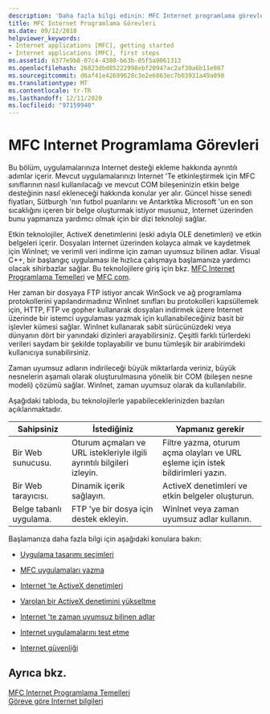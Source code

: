 ```yaml
---
description: 'Daha fazla bilgi edinin: MFC Internet programlama görevleri'
title: MFC Internet Programlama Görevleri
ms.date: 09/12/2018
helpviewer_keywords:
- Internet applications [MFC], getting started
- Internet applications [MFC], first steps
ms.assetid: 6377e9b8-07c4-4380-b63b-05f5a9061313
ms.openlocfilehash: 26823dbd85222998ebf20947ac2af30a6b11e987
ms.sourcegitcommit: d6af41e42699628c3e2e6063ec7b03931a49a098
ms.translationtype: MT
ms.contentlocale: tr-TR
ms.lasthandoff: 12/11/2020
ms.locfileid: "97159940"
---
```

# <a name="mfc-internet-programming-tasks"></a>MFC Internet Programlama Görevleri

Bu bölüm, uygulamalarınıza Internet desteği ekleme hakkında ayrıntılı adımlar içerir. Mevcut uygulamalarınızı Internet 'Te etkinleştirmek için MFC sınıflarının nasıl kullanılacağı ve mevcut COM bileşeninizin etkin belge desteğinin nasıl ekleneceği hakkında konular yer alır. Güncel hisse senedi fiyatları, Sütburgh 'nın futbol puanlarını ve Antarktika Microsoft 'un en son sıcaklığını içeren bir belge oluşturmak istiyor musunuz, Internet üzerinden bunu yapmanıza yardımcı olmak için bir dizi teknoloji sağlar.

Etkin teknolojiler, ActiveX denetimlerini (eski adıyla OLE denetimleri) ve etkin belgeleri içerir. Dosyaları Internet üzerinden kolayca almak ve kaydetmek için WinInet; ve verimli veri indirme için zaman uyumsuz bilinen adlar. Visual C++, bir başlangıç uygulaması ile hızlıca çalışmaya başlamanıza yardımcı olacak sihirbazlar sağlar. Bu teknolojilere giriş için bkz. [MFC Internet Programlama Temelleri](mfc-internet-programming-basics.md) ve [MFC com](mfc-com.md).

Her zaman bir dosyaya FTP istiyor ancak WinSock ve ağ programlama protokollerini yapılandırmadınız WinInet sınıfları bu protokolleri kapsüllemek için, HTTP, FTP ve gopher kullanarak dosyaları indirmek üzere Internet üzerinde bir istemci uygulaması yazmak için kullanabileceğiniz basit bir işlevler kümesi sağlar. WinInet kullanarak sabit sürücünüzdeki veya dünyanın dört bir yanındaki dizinleri arayabilirsiniz. Çeşitli farklı türlerdeki verileri saydam bir şekilde toplayabilir ve bunu tümleşik bir arabirimdeki kullanıcıya sunabilirsiniz.

Zaman uyumsuz adların indirileceği büyük miktarlarda veriniz, büyük nesnelerin aşamalı olarak oluşturulmasına yönelik bir COM (bileşen nesne modeli) çözümü sağlar. WinInet, zaman uyumsuz olarak da kullanılabilir.

Aşağıdaki tabloda, bu teknolojilerle yapabileceklerinizden bazıları açıklanmaktadır.

|Sahipsiniz|İstediğiniz|Yapmanız gerekir|
|--------------|-----------------|----------------|
|Bir Web sunucusu.|Oturum açmaları ve URL istekleriyle ilgili ayrıntılı bilgileri izleyin.|Filtre yazma, oturum açma olayları ve URL eşleme için istek bildirimleri yazın.|
|Bir Web tarayıcısı.|Dinamik içerik sağlayın.|ActiveX denetimleri ve etkin belgeler oluşturun.|
|Belge tabanlı uygulama.|FTP 'ye bir dosya için destek ekleyin.|WinInet veya zaman uyumsuz adlar kullanın.|

Başlamanıza daha fazla bilgi için aşağıdaki konulara bakın:

- [Uygulama tasarımı seçimleri](application-design-choices.md)

- [MFC uygulamaları yazma](writing-mfc-applications.md)

- [Internet 'te ActiveX denetimleri](activex-controls-on-the-internet.md)

- [Varolan bir ActiveX denetimini yükseltme](upgrading-an-existing-activex-control.md)

- [Internet 'te zaman uyumsuz bilinen adlar](asynchronous-monikers-on-the-internet.md)

- [Internet uygulamalarını test etme](testing-internet-applications.md)

- [Internet güvenliği](internet-security-cpp.md)

## <a name="see-also"></a>Ayrıca bkz.

[MFC Internet Programlama Temelleri](mfc-internet-programming-basics.md)<br/>
[Göreve göre Internet bilgileri](internet-information-by-task.md)
